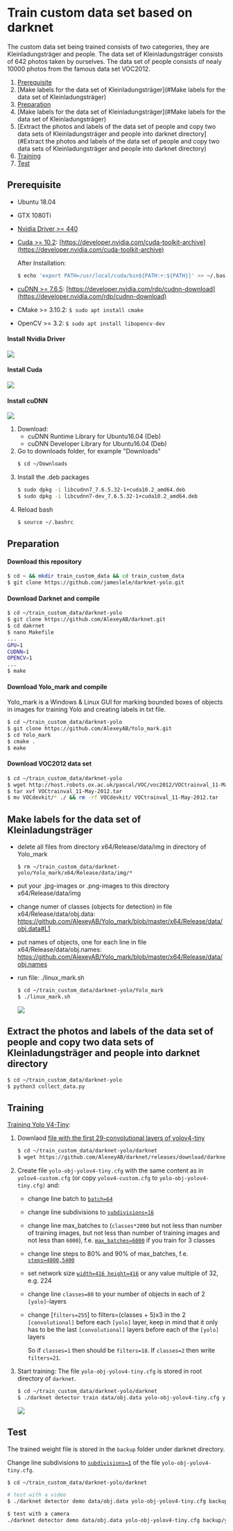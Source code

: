 # Train custom data set based on darknet
The custom data set being trained consists of two categories, they are Kleinladungsträger and people. The data set of Kleinladungsträger consists of 642 photos taken by ourselves. The data set of people consists of nealy 10000 photos from the famous data set VOC2012.

1. [Prerequisite](#Preparation)
2. [Make labels for the data set of Kleinladungsträger](#Make labels for the data set of Kleinladungsträger)
3. [Preparation](#Preparation)
4. [Make labels for the data set of Kleinladungsträger](#Make labels for the data set of Kleinladungsträger)
5. [Extract the photos and labels of the data set of people and copy two data sets of Kleinladungsträger and people into darknet directory](#Extract the photos and labels of the data set of people and copy two data sets of Kleinladungsträger and people into darknet directory)
6. [Training](#Training)
7. [Test](#Test)

## Prerequisite
- Ubuntu 18.04
- GTX 1080Ti
- [Nvidia Driver >= 440](#jump1)
- [Cuda >= 10.2](#jump2): [https://developer.nvidia.com/cuda-toolkit-archive](https://developer.nvidia.com/cuda-toolkit-archive) 

    After Installation:
    ```bash
    $ echo 'export PATH=/usr/local/cuda/bin${PATH:+:${PATH}}' >> ~/.bashrc && echo 'export LD_LIBRARY_PATH=/usr/local/cuda/lib64${LD_LIBRARY_PATH:+:${LD_LIBRARY_PATH}}' >> ~/.bashrc && echo 'export LD_LIBRARY_PATH=/usr/local/cuda/include:$LD_LIBRARY_PATH' >> ~/.bashrc && source ~/.bashrc
    ```
- [cuDNN >= 7.6.5](#jump3): [https://developer.nvidia.com/rdp/cudnn-download](https://developer.nvidia.com/rdp/cudnn-download)
- CMake >= 3.10.2: `$ sudo apt install cmake`
- OpenCV >= 3.2: `$ sudo apt install libopencv-dev`

#### <span id="jump1">Install Nvidia Driver</span>
![](resources/1.png)

#### <span id="jump2">Install Cuda</span>
![](resources/2.png)

#### <span id="jump3">Install cuDNN</span>
![](resources/3.png)
1. Download:
    - cuDNN Runtime Library for Ubuntu16.04 (Deb)
    - cuDNN Developer Library for Ubuntu16.04 (Deb)
2. Go to downloads folder, for example "Downloads"
    ```bash
    $ cd ~/Downloads
    ```
3. Install the .deb packages
    ```bash
    $ sudo dpkg -i libcudnn7_7.6.5.32-1+cuda10.2_amd64.deb
    $ sudo dpkg -i libcudnn7-dev_7.6.5.32-1+cuda10.2_amd64.deb 
    ```
4. Reload bash
    ```bash
    $ source ~/.bashrc
    ```

## Preparation
#### Download this repository
```bash
$ cd ~ && mkdir train_custom_data && cd train_custom_data 
$ git clone https://github.com/jameslele/darknet-yolo.git
```

#### Download Darknet and compile
```bash
$ cd ~/train_custom_data/darknet-yolo
$ git clone https://github.com/AlexeyAB/darknet.git
$ cd dakrnet
$ nano Makefile
...
GPU=1
CUDNN=1
OPENCV=1
...
$ make
```

#### Download Yolo_mark and compile
Yolo_mark is a Windows & Linux GUI for marking bounded boxes of objects in images for training Yolo and creating labels in txt file.
```bash
$ cd ~/train_custom_data/darknet-yolo
$ git clone https://github.com/AlexeyAB/Yolo_mark.git
$ cd Yolo_mark
$ cmake .
$ make
```

#### Download VOC2012 data set
```bash
$ cd ~/train_custom_data/darknet-yolo
$ wget http://host.robots.ox.ac.uk/pascal/VOC/voc2012/VOCtrainval_11-May-2012.tar
$ tar xvf VOCtrainval_11-May-2012.tar 
$ mv VOCdevkit/* ./ && rm -rf VOCdevkit/ VOCtrainval_11-May-2012.tar
```

## Make labels for the data set of Kleinladungsträger
- delete all files from directory x64/Release/data/img in directory of Yolo_mark
    
    `$ rm ~/train_custom_data/darknet-yolo/Yolo_mark/x64/Release/data/img/*`
- put your .jpg-images or .png-images to this directory x64/Release/data/img
- change numer of classes (objects for detection) in file x64/Release/data/obj.data: https://github.com/AlexeyAB/Yolo_mark/blob/master/x64/Release/data/obj.data#L1
- put names of objects, one for each line in file x64/Release/data/obj.names: https://github.com/AlexeyAB/Yolo_mark/blob/master/x64/Release/data/obj.names
- run file: ./linux_mark.sh 
    ```bash
    $ cd ~/train_custom_data/darknet-yolo/Yolo_mark
    $ ./linux_mark.sh
    ```
    ![](resources/4.png)
 
## Extract the photos and labels of the data set of people and copy two data sets of Kleinladungsträger and people into darknet directory
```bash
$ cd ~/train_custom_data/darknet-yolo
$ python3 collect_data.py
```

## Training
[Training Yolo V4-Tiny](https://github.com/AlexeyAB/darknet#how-to-train-to-detect-your-custom-objects):
1. Downlaod [file with the first 29-convolutional layers of yolov4-tiny](https://github.com/AlexeyAB/darknet/releases/download/darknet_yolo_v4_pre/yolov4-tiny.conv.29)
    ```bash
   $ cd ~/train_custom_data/darknet-yolo/darknet
   $ wget https://github.com/AlexeyAB/darknet/releases/download/darknet_yolo_v4_pre/yolov4-tiny.conv.29
   ```
2. Create file `yolo-obj-yolov4-tiny.cfg` with the same content as in `yolov4-custom.cfg` (or copy `yolov4-custom.cfg` to `yolo-obj-yolov4-tiny.cfg)` and:

    - change line batch to [`batch=64`](https://github.com/AlexeyAB/darknet/blob/master/cfg/yolov4-tiny-custom.cfg#L6)
    
    - change line subdivisions to [`subdivisions=16`](https://github.com/AlexeyAB/darknet/blob/master/cfg/yolov4-tiny-custom.cfg#L7)
    
    - change line max_batches to (`classes*2000` but not less than number of training images, but not less than number of training images and not less than `6000`), f.e. [`max_batches=6000`](https://github.com/AlexeyAB/darknet/blob/master/cfg/yolov4-tiny-custom.cfg#L20) if you train for 3 classes
    
    - change line steps to 80% and 90% of max_batches, f.e. [`steps=4800,5400`](https://github.com/AlexeyAB/darknet/blob/master/cfg/yolov4-tiny-custom.cfg#L22)
    
    - set network size [`width=416 height=416`](https://github.com/AlexeyAB/darknet/blob/master/cfg/yolov4-tiny-custom.cfg#L8) or any value multiple of 32, e.g. 224
    
    - change line `classes=80` to your number of objects in each of 2 `[yolo]`-layers
    
    - change [`filters=255`] to filters=(classes + 5)x3 in the 2 `[convolutional]` before each `[yolo]` layer, keep in mind that it only has to be the last `[convolutional]` layers before each of the `[yolo]` layers 
    
        So if `classes=1` then should be `filters=18`. If `classes=2` then write `filters=21`.

3. Start training:
    The file `yolo-obj-yolov4-tiny.cfg` is stored in root directory of `darknet`.
    ```bash
   $ cd ~/train_custom_data/darknet-yolo/darknet
   $ ./darknet detector train data/obj.data yolo-obj-yolov4-tiny.cfg yolov4-tiny.conv.29 
   ```
   ![](resources/5.png)

## Test
The trained weight file is stored in the `backup` folder under darknet directory.

Change line subdivisions to [`subdivisions=1`](https://github.com/AlexeyAB/darknet/blob/master/cfg/yolov4-tiny-custom.cfg#L7) of the file `yolo-obj-yolov4-tiny.cfg`.
```bash
$ cd ~/train_custom_data/darknet-yolo/darknet

# test with a video
$ ./darknet detector demo data/obj.data yolo-obj-yolov4-tiny.cfg backup/yolo-obj-yolov4-tiny_final.weights -ext_output test.mp4

$ test with a camera
./darknet detector demo data/obj.data yolo-obj-yolov4-tiny.cfg backup/yolo-obj-yolov4-tiny_final.weights -c 0
```


